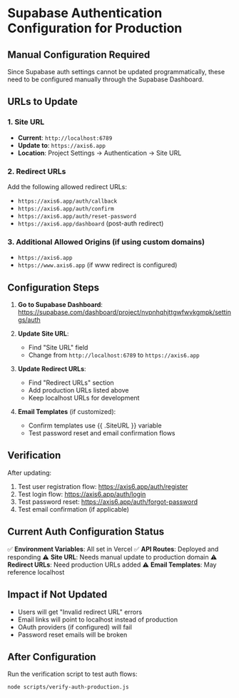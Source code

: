 # Supabase Authentication Configuration for Production

## Manual Configuration Required

Since Supabase auth settings cannot be updated programmatically, these need to be configured manually through the Supabase Dashboard.

## URLs to Update

### 1. Site URL
- **Current**: `http://localhost:6789`
- **Update to**: `https://axis6.app`
- **Location**: Project Settings → Authentication → Site URL

### 2. Redirect URLs
Add the following allowed redirect URLs:
- `https://axis6.app/auth/callback`
- `https://axis6.app/auth/confirm`
- `https://axis6.app/auth/reset-password`
- `https://axis6.app/dashboard` (post-auth redirect)

### 3. Additional Allowed Origins (if using custom domains)
- `https://axis6.app`
- `https://www.axis6.app` (if www redirect is configured)

## Configuration Steps

1. **Go to Supabase Dashboard**:
   https://supabase.com/dashboard/project/nvpnhqhjttgwfwvkgmpk/settings/auth

2. **Update Site URL**:
   - Find "Site URL" field
   - Change from `http://localhost:6789` to `https://axis6.app`

3. **Update Redirect URLs**:
   - Find "Redirect URLs" section
   - Add production URLs listed above
   - Keep localhost URLs for development

4. **Email Templates** (if customized):
   - Confirm templates use {{ .SiteURL }} variable
   - Test password reset and email confirmation flows

## Verification

After updating:
1. Test user registration flow: https://axis6.app/auth/register
2. Test login flow: https://axis6.app/auth/login  
3. Test password reset: https://axis6.app/auth/forgot-password
4. Test email confirmation (if applicable)

## Current Auth Configuration Status

✅ **Environment Variables**: All set in Vercel
✅ **API Routes**: Deployed and responding
⚠️  **Site URL**: Needs manual update to production domain
⚠️  **Redirect URLs**: Need production URLs added
⚠️  **Email Templates**: May reference localhost

## Impact if Not Updated

- Users will get "Invalid redirect URL" errors
- Email links will point to localhost instead of production
- OAuth providers (if configured) will fail
- Password reset emails will be broken

## After Configuration

Run the verification script to test auth flows:
```bash
node scripts/verify-auth-production.js
```